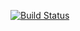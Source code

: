 [![Build Status](https://travis-ci.org/Nebulis/cinema.svg?branch=master)](https://travis-ci.org/Nebulis/cinema)
